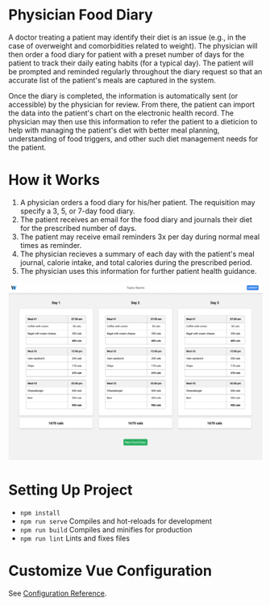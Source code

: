 # Physician Food Diary
A doctor treating a patient may identify their diet is an issue (e.g., in the case of overweight and comorbidities related to weight). The physician will then order a food diary for patient with a preset number of days for the patient to track their daily eating habits (for a typical day). The patient will be prompted and reminded regularly throughout the diary request so that an accurate list of the patient's meals are captured in the system.

Once the diary is completed, the information is automatically sent (or accessible) by the physician for review. From there, the patient can import the data into the patient's chart on the electronic health record. The physician may then use this information to refer the patient to a dieticion to help with managing the patient's diet with better meal planning, understanding of food triggers, and other such diet management needs for the patient.

# How it Works
1. A physician orders a food diary for his/her patient. The requisition may specify a 3, 5, or 7-day food diary.
2. The patient receives an email for the food diary and journals their diet for the prescribed number of days.
3. The patient may receive email reminders 3x per day during normal meal times as reminder.
4. The physician recieves a summary of each day with the patient's meal journal, calorie intake, and total calories during the prescribed period.
5. The physician uses this information for further patient health guidance.


![Food Diary Screenshot](/src/assets/food-diary-screen.png)

# Setting Up Project
- `npm install`
- `npm run serve` Compiles and hot-reloads for development
- `npm run build` Compiles and minifies for production
- `npm run lint` Lints and fixes files

# Customize Vue Configuration
See [Configuration Reference](https://cli.vuejs.org/config/).
